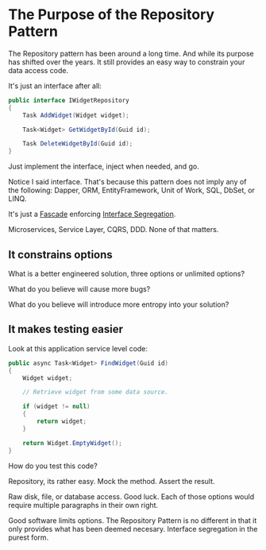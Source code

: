 # The Purpose of the Repository Pattern

The Repository pattern has been around a long time. And while its purpose has shifted over the years. It still provides an easy way to constrain your data access code.

It's just an interface after all:

```csharp
public interface IWidgetRepository
{
    Task AddWidget(Widget widget);

    Task<Widget> GetWidgetById(Guid id);

    Task DeleteWidgetById(Guid id);
}
```

Just implement the interface, inject when needed, and go.

Notice I said interface. That's because this pattern does not imply any of the following: Dapper, ORM, EntityFramework, Unit of Work, SQL, DbSet, or LINQ.

It's just a [Fascade](https://en.wikipedia.org/wiki/Facade_pattern) enforcing [Interface Segregation](https://en.wikipedia.org/wiki/Interface_segregation_principle).

Microservices, Service Layer, CQRS, DDD. None of that matters.

## It constrains options

What is a better engineered solution, three options or unlimited options?

What do you believe will cause more bugs?

What do you believe will introduce more entropy into your solution?

## It makes testing easier

Look at this application service level code:

```csharp
public async Task<Widget> FindWidget(Guid id)
{
    Widget widget;

    // Retrieve widget from some data source.

    if (widget != null)
    {
        return widget;
    }

    return Widget.EmptyWidget();
}
```

How do you test this code?

Repository, its rather easy. Mock the method. Assert the result.

Raw disk, file, or database access. Good luck. Each of those options would require multiple paragraphs in their own right.

Good software limits options. The Repository Pattern is no different in that it only provides what has been deemed necesary. Interface segregation in the purest form.
